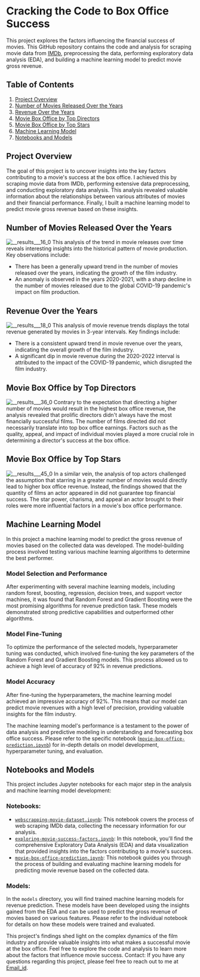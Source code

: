 # Cracking the Code to Box Office Success

This project explores the factors influencing the financial success of movies. This GitHub repository contains the code and analysis for scraping movie data from [IMDb](https://www.imdb.com/search/title/?title_type=feature&num_votes=5000,&languages=en&sort=boxoffice_gross_us,desc&explore=genres&view=advanced), preprocessing the data, performing exploratory data analysis (EDA), and building a machine learning model to predict movie gross revenue.

## Table of Contents
1. [Project Overview](#project-overview)
2. [Number of Movies Released Over the Years](#number-of-movies-released-over-the-years)
3. [Revenue Over the Years](#revenue-over-the-years)
4. [Movie Box Office by Top Directors](#movie-box-office-by-top-directors)
5. [Movie Box Office by Top Stars](#movie-box-office-by-top-stars)
6. [Machine Learning Model](#machine-learning-model)
7. [Notebooks and Models](#notebooks-and-models)

## Project Overview
The goal of this project is to uncover insights into the key factors contributing to a movie's success at the box office. I achieved this by scraping movie data from IMDb, performing extensive data preprocessing, and conducting exploratory data analysis. This analysis revealed valuable information about the relationships between various attributes of movies and their financial performance. Finally, I built a machine learning model to predict movie gross revenue based on these insights.

## Number of Movies Released Over the Years
![__results___16_0](https://github.com/Shrey5555/-Cracking-the-Code-to-Box-Office-Success-Factor-Analysis-and-ML-Revenue-Prediction-Model-/assets/136813149/6a57108a-3594-4194-93fe-427a6217c506)
This analysis of the trend in movie releases over time reveals interesting insights into the historical pattern of movie production. Key observations include:

- There has been a generally upward trend in the number of movies released over the years, indicating the growth of the film industry.
- An anomaly is observed in the years 2020-2021, with a sharp decline in the number of movies released due to the global COVID-19 pandemic's impact on film production.

## Revenue Over the Years
![__results___18_0](https://github.com/Shrey5555/-Cracking-the-Code-to-Box-Office-Success-Factor-Analysis-and-ML-Revenue-Prediction-Model-/assets/136813149/93eabdba-82d6-40bd-9500-43cb877b1776)
This analysis of movie revenue trends displays the total revenue generated by movies in 3-year intervals. Key findings include:

- There is a consistent upward trend in movie revenue over the years, indicating the overall growth of the film industry.
- A significant dip in movie revenue during the 2020-2022 interval is attributed to the impact of the COVID-19 pandemic, which disrupted the film industry.

## Movie Box Office by Top Directors
![__results___36_0](https://github.com/Shrey5555/-Cracking-the-Code-to-Box-Office-Success-Factor-Analysis-and-ML-Revenue-Prediction-Model-/assets/136813149/a47b7b47-185e-4a65-b7c6-8a41a467e89e)
Contrary to the expectation that directing a higher number of movies would result in the highest box office revenue, the analysis revealed that prolific directors didn't always have the most financially successful films. The number of films directed did not necessarily translate into top box office earnings. Factors such as the quality, appeal, and impact of individual movies played a more crucial role in determining a director's success at the box office.

## Movie Box Office by Top Stars
![__results___45_0](https://github.com/Shrey5555/-Cracking-the-Code-to-Box-Office-Success-Factor-Analysis-and-ML-Revenue-Prediction-Model-/assets/136813149/4e91b357-2e25-40b2-961b-abe2e2f7d045)
In a similar vein, the analysis of top actors challenged the assumption that starring in a greater number of movies would directly lead to higher box office revenue. Instead, the findings showed that the quantity of films an actor appeared in did not guarantee top financial success. The star power, charisma, and appeal an actor brought to their roles were more influential factors in a movie's box office performance.

## Machine Learning Model
In this project a machine learning model to predict the gross revenue of movies based on the collected data was developed. The model-building process involved testing various machine learning algorithms to determine the best performer.

### Model Selection and Performance
After experimenting with several machine learning models, including random forest, boosting, regression, decision trees, and support vector machines, it was found that Random Forest and Gradient Boosting were the most promising algorithms for revenue prediction task. These models demonstrated strong predictive capabilities and outperformed other algorithms.

### Model Fine-Tuning
To optimize the performance of the selected models, hyperparameter tuning was conducted, which involved fine-tuning the key parameters of the Random Forest and Gradient Boosting models. This process allowed us to achieve a high level of accuracy of 92% in revenue predictions.

### Model Accuracy

After fine-tuning the hyperparameters, the machine learning model achieved an impressive accuracy of 92%. This means that our model can predict movie revenues with a high level of precision, providing valuable insights for the film industry.

The machine learning model's performance is a testament to the power of data analysis and predictive modeling in understanding and forecasting box office success. Please refer to the specific notebook ([`movie-box-office-prediction.ipynb`](notebooks/movie-box-office-prediction.ipynb)) for in-depth details on model development, hyperparameter tuning, and evaluation.

## Notebooks and Models
This project includes Jupyter notebooks for each major step in the analysis and machine learning model development:

### Notebooks:
- [`webscrapping-movie-dataset.ipynb`](webscrapping-movie-dataset.ipynb): This notebook covers the process of web scraping IMDb data, collecting the necessary information for our analysis.
- [`exploring-movie-success-factors.ipynb`](exploring-movie-success-factors.ipynb): In this notebook, you'll find the comprehensive Exploratory Data Analysis (EDA) and data visualization that provided insights into the factors contributing to a movie's success.
- [`movie-box-office-prediction.ipynb`](movie-box-office-prediction.ipynb): This notebook guides you through the process of building and evaluating machine learning models for predicting movie revenue based on the collected data.

### Models:
In the `models` directory, you will find trained machine learning models for revenue prediction. These models have been developed using the insights gained from the EDA and can be used to predict the gross revenue of movies based on various features. Please refer to the individual notebook for details on how these models were trained and evaluated.

This project's findings shed light on the complex dynamics of the film industry and provide valuable insights into what makes a successful movie at the box office. Feel free to explore the code and analysis to learn more about the factors that influence movie success.
Contact: If you have any questions regarding this project, please feel free to reach out to me at [Email_id](shreygupta0509@gmail.com).
